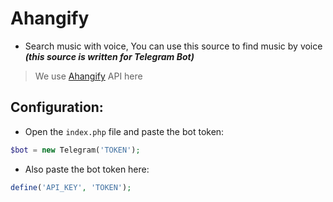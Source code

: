 # Ahangify
* Search music with voice,
You can use this source to find music by voice 
***(this source is written for Telegram Bot)***

> We use [Ahangify](https://ahangify.com) API here


Configuration:
---------

* Open the `index.php` file and paste the bot token:
```php
$bot = new Telegram('TOKEN');
```
* Also paste the bot token here:
```php
define('API_KEY', 'TOKEN');
```
